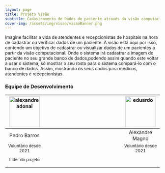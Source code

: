 ```yaml
---
layout: page
title: Projeto Visão
subtitle: Cadastramento de Dados de paciente através da visão computacional
cover-img: /assets/img/visao/visaoBanner.png
---
```


Imagine facilitar a vida de atendentes e recepcionistas de hospitais na hora de cadastrar ou verificar dados de um paciente. A visão está aqui por isso, contendo um objetivo de cadastrar ou visualizar dados de um pacientes a partir da visão computacional. Onde o sistema irá cadastrar a imagem do paciente no seu grande banco de dados,podendo assim quando este voltar a usar o sistema, só mostrar o seu rosto para o sistema compará-lo com o banco de dados. Assim, mostrando os seus dados para médicos, atendentes e recepcionistas.


### Equipe de Desenvolvimento
<div class="row">
  <div class=" col-xl-auto offset-xl-0 col-lg-4 offset-lg-0">
    <div class="mobile-side-scroller">
      <table class="table-borderless highlight">
        <thead>
          <tr>
            <th><a href="https://www.linkedin.com/in/alexandre-adonai-gama-da-silva-365a35211/"><center><img src="{{ 'assets/img/voluntarios/alexandre_adonai.png' | relative_url}}" width="100" alt="alexandreadonai" class="img-fluid rounded-circle img-blur" /></center></a></th>
            <th></th>
            <th><a href="https://www.linkedin.com/in/eduardo-l%C3%B4bo-8a4b961b3"><center><img src="{{ 'assets/img/voluntarios/eduardo_lobo.png' | relative_url}}" width="100" alt="eduardo" class="img-fluid rounded-circle img-blur" /></center></a></th>
        </thead>
        <tbody>
          <tr class="font-weight-bolder" style="text-align: center margin-top: 0">
            <td width="25%"><center>Pedro Barros</center></td>
            <td></td>
            <td width="25%"><center>Alexandre Magno</center></td>
          </tr>
          <tr style="text-align: center" >
            <td style="vertical-align: top"><small><center>Voluntário desde 2021 <p/> Líder do projeto</center></small></td>
            <td></td>
            <td style="vertical-align: top"><small><center>Voluntário desde 2021</center></small></td>
          </tr>
        </tbody>
      </table>
    </div>
  </div>
</div>


